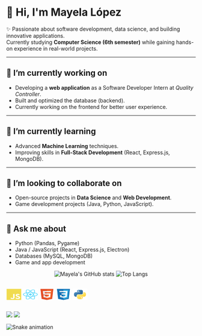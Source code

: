 # 👋 Hi, I'm Mayela López 

✨ Passionate about software development, data science, and building innovative applications.  
Currently studying **Computer Science (6th semester)** while gaining hands-on experience in real-world projects.  

---

## 🔭 I’m currently working on
  - Developing a **web application** as a Software Developer Intern at *Quality Controller*.  
  - Built and optimized the database (backend).  
  - Currently working on the frontend for better user experience.  

---

## 🌱 I’m currently learning
- Advanced **Machine Learning** techniques.  
- Improving skills in **Full-Stack Development** (React, Express.js, MongoDB).  

---

## 👯 I’m looking to collaborate on
- Open-source projects in **Data Science** and **Web Development**.  
- Game development projects (Java, Python, JavaScript).  

---

## 💬 Ask me about
- Python (Pandas, Pygame)  
- Java / JavaScript (React, Express.js, Electron)  
- Databases (MySQL, MongoDB)  
- Game and app development

<p align="center">
  <img src="https://github-readme-stats.vercel.app/api?username=MayelaLopez28&show_icons=true&theme=midnight-purple" alt="Mayela's GitHub stats" height="200"/>
  <img src="https://github-readme-stats.vercel.app/api/top-langs/?username=MayelaLopez28&layout=donut&theme=midnight-purple" alt="Top Langs" height="200"/>
</p>


<div style="display: inline_block"><br>
  <img align="center" alt="Rafa-Js" height="30" width="40" src="https://raw.githubusercontent.com/devicons/devicon/master/icons/javascript/javascript-plain.svg">
  <img align="center" alt="Rafa-React" height="30" width="40" src="https://raw.githubusercontent.com/devicons/devicon/master/icons/react/react-original.svg">
  <img align="center" alt="Rafa-HTML" height="30" width="40" src="https://raw.githubusercontent.com/devicons/devicon/master/icons/html5/html5-original.svg">
  <img align="center" alt="Rafa-CSS" height="30" width="40" src="https://raw.githubusercontent.com/devicons/devicon/master/icons/css3/css3-original.svg">
  <img align="center" alt="Rafa-Python" height="30" width="40" src="https://raw.githubusercontent.com/devicons/devicon/master/icons/python/python-original.svg">
</div>
  
  ##
 
<div>
  <a href = "mailto:mayelamayte@hotmail.com"><img src="https://img.shields.io/badge/-Gmail-%23333?style=for-the-badge&logo=gmail&logoColor=white" target="_blank"></a>
  <a href="" target="_blank"><img src="https://img.shields.io/badge/-LinkedIn-%230077B5?style=for-the-badge&logo=linkedin&logoColor=white" target="_blank"></a> 
  
</div>

![Snake animation](https://github.com/MayelaLopez28/MayelaLopez28/blob/output/snake.svg)

